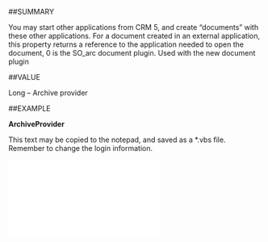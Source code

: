 
##SUMMARY

You may start other applications from CRM 5, and create “documents” with these other applications. For a document created in an external application, this property returns a reference to the application needed to open the document, 0 is the SO_arc document plugin. Used with the new document plugin


##VALUE

Long – Archive provider


##EXAMPLE

**ArchiveProvider**

This text may be copied to the notepad, and saved as a *.vbs file. Remember to change the login information.

![](..\..\Examples\vbs\SODocument.ArchiveProvider.vbs.txt)

